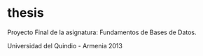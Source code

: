 thesis
======
Proyecto Final de la asignatura: Fundamentos de Bases de Datos.

Universidad del Quindio - Armenia 2013
